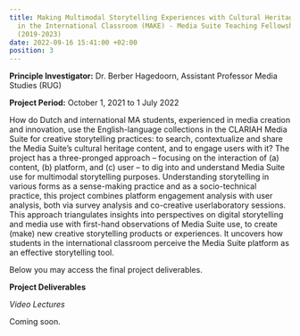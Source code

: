 ```yaml
---
title: Making Multimodal Storytelling Experiences with Cultural Heritage Materials
  in the International Classroom (MAKE) - Media Suite Teaching Fellowship CLARIAH-PLUS
  (2019-2023)
date: 2022-09-16 15:41:00 +02:00
position: 3
---
```


**Principle Investigator:** Dr. Berber Hagedoorn, Assistant Professor Media Studies (RUG)

**Project Period:** October 1, 2021 to 1 July 2022

How do Dutch and international MA students, experienced in media
 creation and innovation, use the English-language collections in the
 CLARIAH Media Suite for creative storytelling practices: to search,
 contextualize and share the Media Suite’s cultural heritage content, and to
 engage users with it? The project has a three-pronged approach – focusing
 on the interaction of (a) content, (b) platform, and (c) user – to dig into and
 understand Media Suite use for multimodal storytelling purposes.
 Understanding storytelling in various forms as a sense-making practice and
 as a socio-technical practice, this project combines platform engagement
 analysis with user analysis, both via survey analysis and co-creative userlaboratory
 sessions. This approach triangulates insights into perspectives
 on digital storytelling and media use with first-hand observations of Media
 Suite use, to create (make) new creative storytelling products or
 experiences. It uncovers how students in the international classroom
 perceive the Media Suite platform as an effective storytelling tool.

Below you may access the final project deliverables.

**Project Deliverables**

*Video Lectures*

Coming soon.